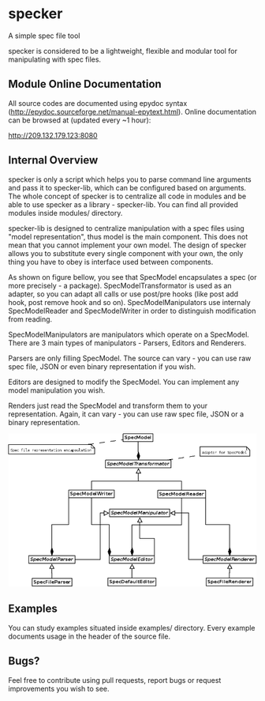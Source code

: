 # specker
A simple spec file tool

specker is considered to be a lightweight, flexible and modular tool for
manipulating with spec files.

## Module Online Documentation

All source codes are documented using epydoc syntax
(http://epydoc.sourceforge.net/manual-epytext.html). Online documentation can
be browsed at (updated every ~1 hour):

http://209.132.179.123:8080

## Internal Overview

specker is only a script which helps you to parse command line arguments and
pass it to specker-lib, which can be configured based on arguments. The whole
concept of specker is to centralize all code in modules and be able to use
specker as a library - specker-lib. You can find all provided modules inside
modules/ directory.

specker-lib is designed to centralize manipulation with a spec files using "model
representation", thus model is the main component. This does not mean that you
cannot implement your own model. The design of specker allows you to substitute
every single component with your own, the only thing you have to obey is
interface used between components.

As shown on figure bellow, you see that SpecModel encapsulates a spec (or more
precisely - a package). SpecModelTransformator is used as an adapter, so you can
adapt all calls or use post/pre hooks (like post add hook, post remove hook and
so on). SpecModelManipulators use internaly SpecModelReader and SpecModelWriter
in order to distinguish modification from reading.

SpecModelManipulators are manipulators which operate on a SpecModel. There are
3 main types of manipulators - Parsers, Editors and Renderers.

Parsers are only filling SpecModel. The source can vary - you can use raw spec
file, JSON or even binary representation if you wish.

Editors are designed to modify the SpecModel. You can implement any model
manipulation you wish.

Renders just read the SpecModel and transform them to your representation.
Again, it can vary - you can use raw spec file, JSON or a binary representation.

![Design overview](docs/design_overview.png "Design overview")

## Examples

You can study examples situated inside examples/ directory. Every example
documents usage in the header of the source file.

## Bugs?

Feel free to contribute using pull requests, report bugs or request improvements
you wish to see.

